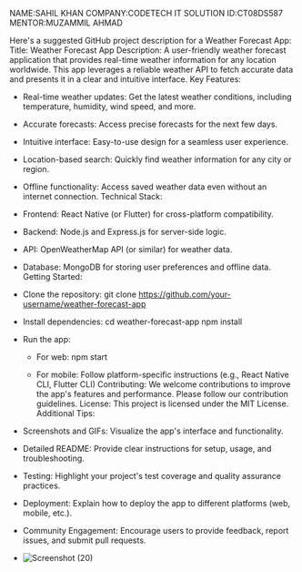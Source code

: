 NAME:SAHIL KHAN 
COMPANY:CODETECH IT SOLUTION
ID:CT08DS587
MENTOR:MUZAMMIL AHMAD



Here's a suggested GitHub project description for a Weather Forecast App:
Title: Weather Forecast App
Description:
A user-friendly weather forecast application that provides real-time weather information for any location worldwide. This app leverages a reliable weather API to fetch accurate data and presents it in a clear and intuitive interface.
Key Features:
 * Real-time weather updates: Get the latest weather conditions, including temperature, humidity, wind speed, and more.
 * Accurate forecasts: Access precise forecasts for the next few days.
 * Intuitive interface: Easy-to-use design for a seamless user experience.
 * Location-based search: Quickly find weather information for any city or region.
 * Offline functionality: Access saved weather data even without an internet connection.
Technical Stack:
 * Frontend: React Native (or Flutter) for cross-platform compatibility.
 * Backend: Node.js and Express.js for server-side logic.
 * API: OpenWeatherMap API (or similar) for weather data.
 * Database: MongoDB for storing user preferences and offline data.
Getting Started:
 * Clone the repository:
   git clone https://github.com/your-username/weather-forecast-app

 * Install dependencies:
   cd weather-forecast-app
npm install

 * Run the app:
   * For web:
     npm start

   * For mobile:
     Follow platform-specific instructions (e.g., React Native CLI, Flutter CLI)
Contributing:
We welcome contributions to improve the app's features and performance. Please follow our contribution guidelines.
License:
This project is licensed under the MIT License.
Additional Tips:
 * Screenshots and GIFs: Visualize the app's interface and functionality.
 * Detailed README: Provide clear instructions for setup, usage, and troubleshooting.
 * Testing: Highlight your project's test coverage and quality assurance practices.
 * Deployment: Explain how to deploy the app to different platforms (web, mobile, etc.).
 * Community Engagement: Encourage users to provide feedback, report issues, and submit pull requests.

 * ![Screenshot (20)](https://github.com/user-attachments/assets/1a7e56c1-4497-49a4-9d9d-b800a9b29e2e)

